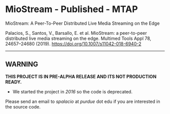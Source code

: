 # MioStream - Published - MTAP
MioStream: A Peer-To-Peer Distributed Live Media Streaming on the Edge

Palacios, S., Santos, V., Barsallo, E. et al. MioStream: a peer-to-peer distributed live media streaming on the edge. Multimed Tools Appl 78, 24657–24680 (2019). https://doi.org/10.1007/s11042-018-6940-2

----------

## WARNING
<b>THIS PROJECT IS IN PRE-ALPHA RELEASE AND ITS NOT PRODUCTION READY.</b>
- We started the project in *2016* so the code is deprecated.

Please send an email to *spalacio* at *purdue* dot edu if you are interested in the source code.


